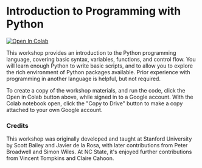 # Introduction to Programming with Python

[![Open In Colab](https://colab.research.google.com/assets/colab-badge.svg)](https://colab.research.google.com/drive/1UYuonD8TFmOMRzIiumvCetwqLuEQ45QV?usp=sharing)

This workshop provides an introduction to the Python programming language, covering basic syntax, variables, functions, and control flow. You will learn enough Python to write basic scripts, and to allow you to explore the rich environment of Python packages available. Prior experience with programming in another language is helpful, but not required.

To create a copy of the workshop materials, and run the code, click the Open in Colab button above, while signed in to a Google account. With the Colab notebook open, click the "Copy to Drive" button to make a copy attached to your own Google account.

### Credits

This workshop was originally developed and taught at Stanford University by Scott Bailey and Javier de la Rosa, with later contributions from Peter Broadwell and Simon Wiles. At NC State, it's enjoyed further contributions from Vincent Tompkins and Claire Cahoon.
